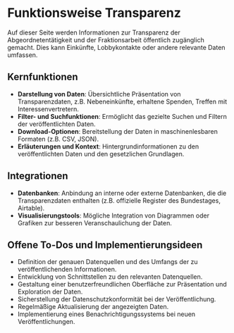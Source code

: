 # Funktionsweise Transparenz

Auf dieser Seite werden Informationen zur Transparenz der Abgeordnetentätigkeit und der Fraktionsarbeit öffentlich zugänglich gemacht. Dies kann Einkünfte, Lobbykontakte oder andere relevante Daten umfassen.

## Kernfunktionen

- **Darstellung von Daten**: Übersichtliche Präsentation von Transparenzdaten, z.B. Nebeneinkünfte, erhaltene Spenden, Treffen mit Interessenvertretern.
- **Filter- und Suchfunktionen**: Ermöglicht das gezielte Suchen und Filtern der veröffentlichten Daten.
- **Download-Optionen**: Bereitstellung der Daten in maschinenlesbaren Formaten (z.B. CSV, JSON).
- **Erläuterungen und Kontext**: Hintergrundinformationen zu den veröffentlichten Daten und den gesetzlichen Grundlagen.

## Integrationen

- **Datenbanken**: Anbindung an interne oder externe Datenbanken, die die Transparenzdaten enthalten (z.B. offizielle Register des Bundestages, Airtable).
- **Visualisierungstools**: Mögliche Integration von Diagrammen oder Grafiken zur besseren Veranschaulichung der Daten.

## Offene To-Dos und Implementierungsideen

- Definition der genauen Datenquellen und des Umfangs der zu veröffentlichenden Informationen.
- Entwicklung von Schnittstellen zu den relevanten Datenquellen.
- Gestaltung einer benutzerfreundlichen Oberfläche zur Präsentation und Exploration der Daten.
- Sicherstellung der Datenschutzkonformität bei der Veröffentlichung.
- Regelmäßige Aktualisierung der angezeigten Daten.
- Implementierung eines Benachrichtigungssystems bei neuen Veröffentlichungen. 